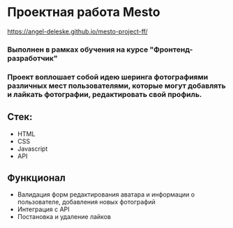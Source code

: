 # Проектная работа Mesto
https://angel-deleske.github.io/mesto-project-ff/
### Выполнен в рамках обучения на курсе "Фронтенд-разработчик"
### Проект воплошает собой идею шеринга фотографиями различных мест пользователями, которые могут добавлять и лайкать фотографии, редактировать свой профиль.
## Стек:
* HTML
* CSS
* Javascript
* API
## Функционал
* Валидация форм редактирования аватара и информации о пользователе, добавления новых фотографий
* Интеграция с API
* Постановка и удаление лайков
